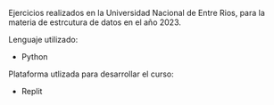 Ejercicios realizados en la Universidad Nacional de Entre Rios, para la materia de estrcutura de datos en el año 2023.

Lenguaje utilizado:
  - Python

Plataforma utlizada para desarrollar el curso:
  - Replit
